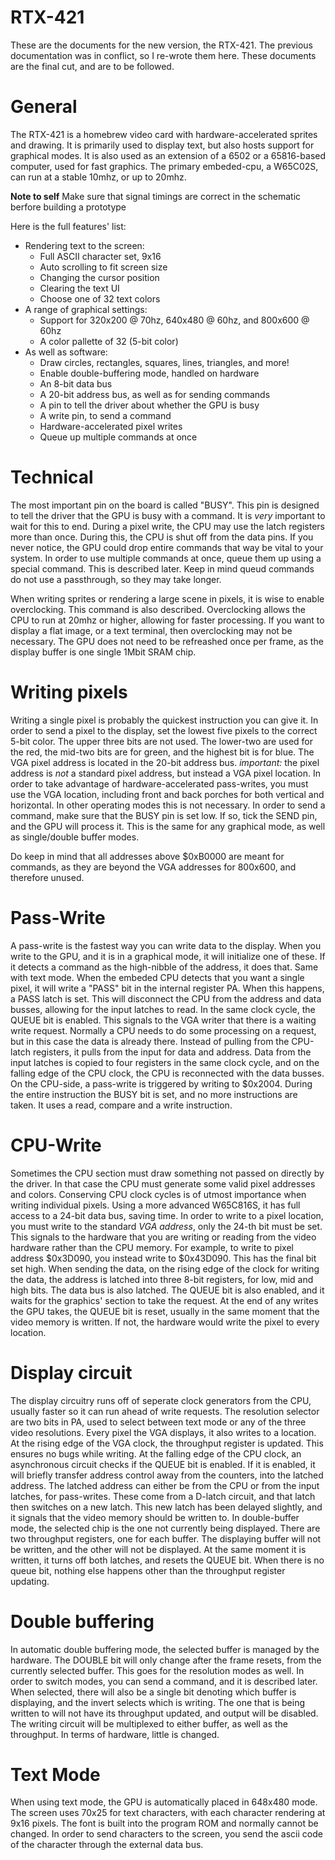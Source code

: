 # RTX-421

These are the documents for the new version, the RTX-421. The previous documentation was in conflict, so I re-wrote them here.
These documents are the final cut, and are to be followed.

# General

The RTX-421 is a homebrew video card with hardware-accelerated sprites and drawing. It is primarily used to display text, but also hosts support for graphical modes.
It is also used as an extension of a 6502 or a 65816-based computer, used for fast graphics. The primary embeded-cpu, a W65C02S, can run at a stable 10mhz, or up to 20mhz.

**Note to self**
Make sure that signal timings are correct in the schematic berfore building a prototype

Here is the full features' list:
- Rendering text to the screen:
	- Full ASCII character set, 9x16
   	- Auto scrolling to fit screen size
   	- Changing the cursor position
   	- Clearing the text UI
   	- Choose one of 32 text colors
- A range of graphical settings:
  	- Support for 320x200 @ 70hz, 640x480 @ 60hz, and 800x600 @ 60hz
  	- A color pallette of 32 (5-bit color)
- As well as software:
  	- Draw circles, rectangles, squares, lines, triangles, and more!
  	- Enable double-buffering mode, handled on hardware
  	- An 8-bit data bus
  	- A 20-bit address bus, as well as for sending commands
  	- A pin to tell the driver about whether the GPU is busy
  	- A write pin, to send a command
  	- Hardware-accelerated pixel writes
  	- Queue up multiple commands at once

 # Technical

 The most important pin on the board is called "BUSY". This pin is designed to tell the driver that the GPU is busy with a command. It is *very* important to wait
 for this to end. During a pixel write, the CPU may use the latch registers more than once. During this, the CPU is shut off from the data pins. If you never notice,
 the GPU could drop entire commands that way be vital to your system. In order to use multiple commands at once, queue them up using a special command. This is described
 later. Keep in mind queud commands do not use a passthrough, so they may take longer.


 When writing sprites or rendering a large scene in pixels, it is wise to enable overclocking. This command is also described. Overclocking allows the CPU to run at 20mhz
 or higher, allowing for faster processing. If you want to display a flat image, or a text terminal, then overclocking may not be necessary. The GPU does not need to be refreashed
 once per frame, as the display buffer is one single 1Mbit SRAM chip.

# Writing pixels
Writing a single pixel is probably the quickest instruction you can give it. In order to send a pixel to the display, set the lowest five pixels to the correct 5-bit color. The
upper three bits are not used. The lower-two are used for the red, the mid-two bits are for green, and the highest bit is for blue. The VGA pixel address is located in the 20-bit
address bus. *important:* the pixel address is *not* a standard pixel address, but instead a VGA pixel location. In order to take advantage of hardware-accelerated pass-writes,
you must use the VGA location, including front and back porches for both vertical and horizontal. In other operating modes this is not necessary. In order to send a command, make
sure that the BUSY pin is set low. If so, tick the SEND pin, and the GPU will process it. This is the same for any graphical mode, as well as single/double buffer modes.

Do keep in mind that all addresses above $0xB0000 are meant for commands, as they are beyond the VGA addresses for 800x600, and therefore unused.

# Pass-Write
A pass-write is the fastest way you can write data to the display. When you write to the GPU, and it is in a graphical mode, it will initialize one of these. If it
detects a command as the high-nibble of the address, it does that. Same with text mode. When the embeded CPU detects that you want a single pixel, it will write a "PASS" bit
in the internal register PA. When this happens, a PASS latch is set. This will disconnect the CPU from the address and data busses, allowing for the input latches to read. In the
same clock cycle, the QUEUE bit is enabled. This signals to the VGA writer that there is a waiting write request. Normally a CPU needs to do some processing on a request, but in
this case the data is already there. Instead of pulling from the CPU-latch registers, it pulls from the input for data and address. Data from the input latches is copied to four
registers in the same clock cycle, and on the falling edge of the CPU clock, the CPU is reconnected with the data busses. On the CPU-side, a pass-write is triggered by writing to
$0x2004. During the entire instruction the BUSY bit is set, and no more instructions are taken. It uses a read, compare and a write instruction.

# CPU-Write
Sometimes the CPU section must draw something not passed on directly by the driver. In that case the CPU must generate some valid pixel addresses and colors. Conserving CPU clock cycles
is of utmost importance when writing individual pixels. Using a more advanced W65C816S, it has full access to a 24-bit data bus, saving time. In order to write to a pixel location, you
must write to the standard *VGA address*, only the 24-th bit must be set. This signals to the hardware that you are writing or reading from the video hardware rather than the CPU memory.
For example, to write to pixel address $0x3D090, you instead write to $0x43D090. This has the final bit set high. When sending the data, on the rising edge of the clock for writing the data,
the address is latched into three 8-bit registers, for low, mid and high bits. The data bus is also latched. The QUEUE bit is also enabled, and it waits for the graphics' section to take the
request. At the end of any writes the GPU takes, the QUEUE bit is reset, usually in the same moment that the video memory is written. If not, the hardware would write the pixel to every
location.

# Display circuit
The display circuitry runs off of seperate clock generators from the CPU, usually faster so it can run ahead of write requests. The resolution selector are two bits in PA, used to select between
text mode or any of the three video resolutions. Every pixel the VGA displays, it also writes to a location. At the rising edge of the VGA clock, the throughput register is updated. This ensures
no bugs while writing. At the falling edge of the CPU clock, an asynchronous circuit checks if the QUEUE bit is enabled. If it is enabled, it will briefly transfer address control away from the counters,
into the latched address. The latched address can either be from the CPU or from the input latches, for pass-writes. These come from a D-latch circuit, and that latch then switches on a new latch. This new latch has been delayed slightly, and it signals that the video memory should be written to. In double-buffer mode, the selected chip is the one not currently being displayed. There are two throughput registers, one for each buffer.
The displaying buffer will not be written, and the other will not be displayed. At the same moment it is written, it turns off both latches, and resets the QUEUE bit. When there is no queue bit, nothing else
happens other than the throughput register updating.

# Double buffering
In automatic double buffering mode, the selected buffer is managed by the hardware. The DOUBLE bit will only change after the frame resets, from the currently selected buffer. This goes for the resolution modes
as well. In order to switch modes, you can send a command, and it is described later. When selected, there will also be a single bit denoting which buffer is displaying, and the invert selects which is
writing. The one that is being written to will not have its throughput updated, and output will be disabled. The writing circuit will be multiplexed to either buffer, as well as the throughput.
In terms of hardware, little is changed.

# Text Mode
When using text mode, the GPU is automatically placed in 648x480 mode. The screen uses 70x25 for text
characters, with each character rendering at 9x16 pixels. The font is built into the program ROM and normally cannot be changed. In order to send characters to the screen, you send the ascii code of the character through the external data bus.

